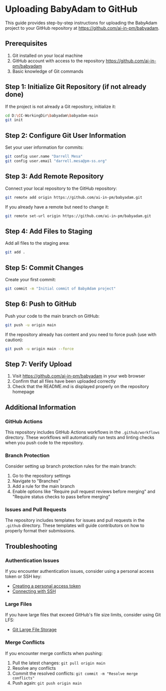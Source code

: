 # Uploading BabyAdam to GitHub

This guide provides step-by-step instructions for uploading the BabyAdam project to your GitHub repository at https://github.com/ai-in-pm/babyadam.

## Prerequisites

1. Git installed on your local machine
2. GitHub account with access to the repository https://github.com/ai-in-pm/babyadam
3. Basic knowledge of Git commands

## Step 1: Initialize Git Repository (if not already done)

If the project is not already a Git repository, initialize it:

```bash
cd D:\CC-WorkingDir\babyadam\babyadam-main
git init
```

## Step 2: Configure Git User Information

Set your user information for commits:

```bash
git config user.name "Darrell Mesa"
git config user.email "darrell.mesa@pm-ss.org"
```

## Step 3: Add Remote Repository

Connect your local repository to the GitHub repository:

```bash
git remote add origin https://github.com/ai-in-pm/babyadam.git
```

If you already have a remote but need to change it:

```bash
git remote set-url origin https://github.com/ai-in-pm/babyadam.git
```

## Step 4: Add Files to Staging

Add all files to the staging area:

```bash
git add .
```

## Step 5: Commit Changes

Create your first commit:

```bash
git commit -m "Initial commit of BabyAdam project"
```

## Step 6: Push to GitHub

Push your code to the main branch on GitHub:

```bash
git push -u origin main
```

If the repository already has content and you need to force push (use with caution):

```bash
git push -u origin main --force
```

## Step 7: Verify Upload

1. Visit https://github.com/ai-in-pm/babyadam in your web browser
2. Confirm that all files have been uploaded correctly
3. Check that the README.md is displayed properly on the repository homepage

## Additional Information

### GitHub Actions

This repository includes GitHub Actions workflows in the `.github/workflows` directory. These workflows will automatically run tests and linting checks when you push code to the repository.

### Branch Protection

Consider setting up branch protection rules for the main branch:

1. Go to the repository settings
2. Navigate to "Branches"
3. Add a rule for the main branch
4. Enable options like "Require pull request reviews before merging" and "Require status checks to pass before merging"

### Issues and Pull Requests

The repository includes templates for issues and pull requests in the `.github` directory. These templates will guide contributors on how to properly format their submissions.

## Troubleshooting

### Authentication Issues

If you encounter authentication issues, consider using a personal access token or SSH key:

- [Creating a personal access token](https://docs.github.com/en/authentication/keeping-your-account-and-data-secure/creating-a-personal-access-token)
- [Connecting with SSH](https://docs.github.com/en/authentication/connecting-to-github-with-ssh)

### Large Files

If you have large files that exceed GitHub's file size limits, consider using Git LFS:

- [Git Large File Storage](https://git-lfs.github.com/)

### Merge Conflicts

If you encounter merge conflicts when pushing:

1. Pull the latest changes: `git pull origin main`
2. Resolve any conflicts
3. Commit the resolved conflicts: `git commit -m "Resolve merge conflicts"`
4. Push again: `git push origin main`
